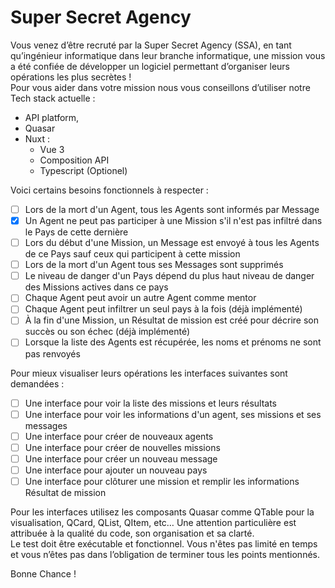 # Super Secret Agency

Vous venez d’être recruté par la Super Secret Agency (SSA), en tant qu’ingénieur informatique dans leur branche informatique, une mission vous a été confiée de développer un logiciel permettant d’organiser leurs opérations les plus secrètes !   
Pour vous aider dans votre mission nous vous conseillons d’utiliser notre Tech stack actuelle : 
- API platform, 
- Quasar
- Nuxt : 
	- Vue 3 
	- Composition API
	- Typescript (Optionel)

Voici certains besoins fonctionnels à respecter :
- [ ] Lors de la mort d'un Agent, tous les Agents sont informés par Message
- [X] Un Agent ne peut pas participer à une Mission s'il n'est pas infiltré dans le Pays de cette dernière 
- [ ] Lors du début d'une Mission, un Message est envoyé à tous les Agents de ce Pays sauf ceux qui participent à cette mission
- [ ] Lors de la mort d'un Agent tous ses Messages sont supprimés
- [ ] Le niveau de danger d'un Pays dépend du plus haut niveau de danger des Missions actives dans ce pays
- [ ] Chaque Agent peut avoir un autre Agent comme mentor 
- [ ] Chaque Agent peut infiltrer un seul pays à la fois (déjà implémenté)
- [ ] À la fin d'une Mission, un Résultat de mission est créé pour décrire son succès ou son échec (déjà implémenté)
- [ ] Lorsque la liste des Agents est récupérée, les noms et prénoms ne sont pas renvoyés 

Pour mieux visualiser leurs opérations les interfaces suivantes sont demandées : 

- [ ] Une interface pour voir la liste des missions et leurs résultats
- [ ] Une interface pour voir les informations d'un agent, ses missions et ses messages
- [ ] Une interface pour créer de nouveaux agents
- [ ] Une interface pour créer de nouvelles missions
- [ ] Une interface pour créer un nouveau message
- [ ] Une interface pour ajouter un nouveau pays
- [ ] Une interface pour clôturer une mission et remplir les informations Résultat de mission

Pour les interfaces utilisez les composants Quasar comme QTable pour la visualisation, QCard, QList, QItem, etc…
Une attention particulière est attribuée à la qualité du code, son organisation et sa clarté.  
Le test doit être exécutable et fonctionnel. Vous n'êtes pas limité en temps et vous n’êtes pas dans l’obligation de terminer tous les points mentionnés.  

Bonne Chance !